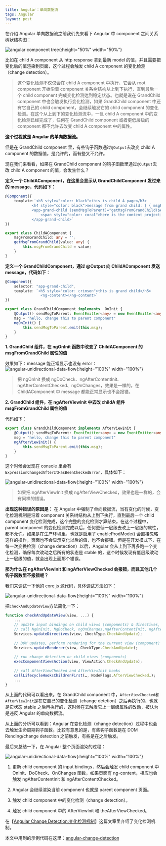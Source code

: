 ```yaml
---
title: Angular：单向数据流
tags: Angular
layout: post
---
```


在介绍 Angular 单向数据流之前我们先来看下 Angular 中 component 之间关系树状结构图：

![angular component tree](https://limeii.github.io/assets/images/posts/angular/angular-components-tree.png){:height="50%" width="50%"}

比如在 child A component 从 http response 拿到最新 model 的值，并且需要把变化后的值渲染到页面，这个过程会触发 child A component 的变化检测（change detection）。

<blockquote>
<p>
这个变化检测不仅仅会在 child A component 中执行，它会从 root component 开始沿着 component 关系树结构从上到下执行，直到最后一个 child component 完成变化检测达到稳定状态。也就是说在 GrandChild component 中也会触发执行变化检测，如果 GrandChild component 中还有它自己的 child component，会继续触发它的 child component 的变化检测。在这个从上到下的变化检测流中，一旦 child A component 中的变化检测已经完成了，任何在 GrandChild component 或者更低层级的 component 都不允许去改变 child A component 中的属性。
</p>
</blockquote>

**<font color="black">这个过程就是 Angular 的单向数据流。</font>**


但是在 GrandChild component 里，有些钩子函数通过```@Output```去改变 child A component 的数据值，是允许的，而有些又不允许。


现在我们来看看，如果在 GrandChild component 的钩子函数里通过```@Output```去改 child A component 的值，会发生什么？

**定义一个 ChildAComponent，在这里会显示从 GrandChildComponent 发过来的 message，代码如下：**

```ts
@Component({
    template:`<h3 style="color: black">this is child A page</h3>
            <h4 style="color: black">message from grand child: { { msgFromGrandChild } } </h4>
            <app-grand-child (sendMsgToParent)="getMsgFromGrandChild($event)">
                <span style="color: coral">here is the content projection</span>            
            </app-grand-child>`
})

export class ChildAComponent {
    msgFromGrandChild: any = '';
    getMsgFromGrandChild(value: any) {
        this.msgFromGrandChild = value;
    }
}
```

**定义一个 GrandChildComponent，通过 @Output 向 ChildAComponent 发送 message，代码如下：**

```ts
@Component({
    selector: "app-grand-child",
    template: `<h5 style="color: crimson">this is grand child</h5>
                <ng-content></ng-content>`
})

export class GrandChildComponent implements  OnInit {
    @Output() sendMsgToParent: EventEmitter<any> = new EventEmitter<any>();
    msg = "hello, change this to parent component"
    ngOnInit() {
        this.sendMsgToParent.emit(this.msg);
    }
}
```

**1. GrandChild 组件，在 ngOnInit 函数中改变了 ChildAComponent 的 msgFromGrandChild 属性的值**

效果如下：message 能正常显示也没有 error：
![angular-unidirectional-data-flow](https://limeii.github.io/assets/images/posts/angular/angular-unidirectional-data-flow3.png){:height="100%" width="100%"}

<blockquote>
<p>
把 ngOnInit 换成 ngDoCheck、ngAfterContentInit、ngAfterContentChecked、ngOnChanges，效果是一样的，在 ChildAComponent 中 message 都能正常显示也不会报错。
</p>
</blockquote>

**2. GrandChild 组件，在 ngAfterViewInit 中去改 childA 组件 msgFromGrandChild 属性的值** 

代码如下：

```ts
export class GrandChildComponent implements AfterViewInit {
    @Output() sendMsgToParent: EventEmitter<any> = new EventEmitter<any>();
    msg = "hello, change this to parent component"
    ngAfterViewInit() {
        this.sendMsgToParent.emit(this.msg);
    }
}
```

这个时候会发现在 console 里会有```ExpressionChangedAfterItHasBeenCheckedError```，具体如下：

![angular-unidirectional-data-flow](https://limeii.github.io/assets/images/posts/angular/angular-unidirectional-data-flow5.png){:height="100%" width="100%"}

<blockquote>
<p>
如果把 ngAfterViewInit 换成 ngAfterViewChecked，效果也是一样的，会有同样的错误。
</p>
</blockquote>

**出现这种错误的原因是：**
在 Angular 中强制了单向数据流，当有变化的时候，变化检测机制是沿着 component 关系树结构从上到下执行，直到最后一个 child component 变化检测完成，这个完整的变化检测才算结束。在这个过程中，parent component 的变化检测完成以后，任何更低一层级去改上一层级的属性，都不允许。如果是在生产环境里，也就是启用了 enableProdMode() 会直接忽略这样的操作，页面也不会显示变化以后的值，也不会报错。但是在开发模式下，在每一次变换检测（change detection）以后，Angular 会从上到下再多跑一个变化检测，确保每次改动之后所有的状态是 stable 的，这个时候发现有低层级改动上一层级的值，就会出现上面那个错误。

**那为什么在 ngAfterViewInit 和 ngAfterViewChecked 会报错，而且其他几个钩子函数里不报错呢？**

我们来调试一下他的 core.js 源代码，具体调试方法如下：

![angular-unidirectional-data-flow](https://limeii.github.io/assets/images/posts/angular/angular-unidirectional-data-flow06.gif){:height="100%" width="100%"}

把```checkAndUpdateView```方法简化一下：

```js
function checkAndUpdateView(view, ...) {
    ...       
    // update input bindings on child views (components) & directives,
    // call NgOnInit, NgDoCheck, ngOnChanges,ngAfterContentInit, ngAfterContentChecked hooks if needed
    Services.updateDirectives(view, CheckType.CheckAndUpdate);
    
    // DOM updates, perform rendering for the current view (component)
    Services.updateRenderer(view, CheckType.CheckAndUpdate);
    
    // run change detection on child views (components)
    execComponentViewsAction(view, ViewAction.CheckAndUpdate);
    
    // call AfterViewChecked and AfterViewInit hooks
    callLifecycleHooksChildrenFirst(…, NodeFlags.AfterViewChecked…);
    ...
}
```
从上面的代码可以看出来，在 GrandChild component 中，```AfterViewChecked```和```AfterViewInit```是在它自己的变化检测（change detetion）之后再执行的，也就是它状态 stable 之后再执行的，这时候在去触发它上一层级属性的改动，被认为是违反 Angular 的单向数据流。


从上面的分析可以看到：Angular 在变化检测（change detection）过程中也会去触发生命周期钩子函数。比较有意思的是，有些钩子函数是在 DOM Rending/change detection 之前触发，有些是在之后触发。


最后来总结一下，在 Angular 整个页面渲染的过程：

![angular-unidirectional-data-flow](https://limeii.github.io/assets/images/posts/angular/angular-unidirectional-data-flow7.png){:height="100%" width="100%"}

1. 更新 child component 的 input bindings，然后会触发 child component 中 OnInit、DoCheck、OnChanges 函数，如果页面有 ng-content，相应也会触发 ngAfterContentInit 和 ngAfterContentChecked。

2. Angular 会继续渲染当前 component 也就是 parent component 页面。

3. 触发 child component 中的变化检测（change detection）。

4. 触发 child component 中的 AfterViewInit 和 theAfterViewChecked。


在【[Angular Change Detection:变化检测机制](https://limeii.github.io/2019/06/angular-changedetection/)】这篇文章里介绍了变化检测机制。

本文中用到的示例代码在这里：[angular-change-detection](https://github.com/LiMeii/angular-change-detection)